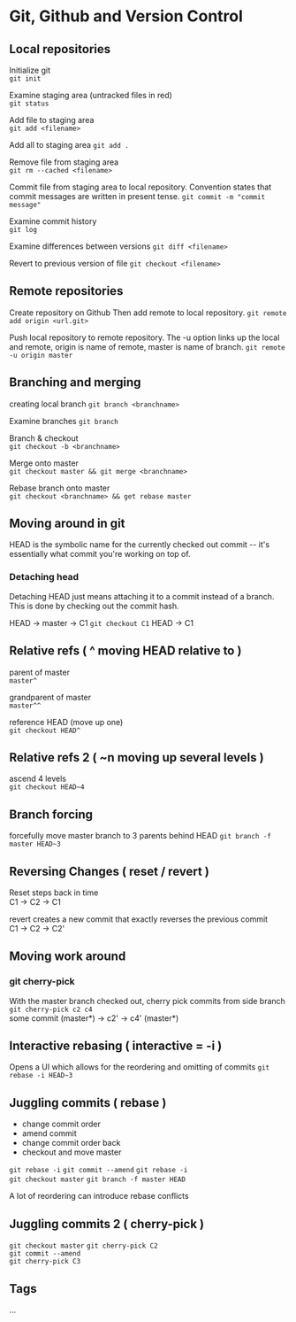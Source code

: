 # Git, Github and Version Control

## Local repositories

Initialize git  
`git init`

Examine staging area (untracked files in red)  
`git status`

Add file to staging area  
`git add <filename>`

Add all to staging area
`git add .`

Remove file from staging area  
`git rm --cached <filename>`

Commit file from staging area to local repository. Convention states that commit messages are written in present tense.
`git commit -m "commit message"`

Examine commit history  
`git log`

Examine differences between versions
`git diff <filename>`

Revert to previous version of file
`git checkout <filename>`

## Remote repositories

Create repository on Github
Then add remote to local repository.
`git remote add origin <url.git>`

Push local repository to remote repository. The -u option links up the local and remote, origin is name of remote, master is name of branch.
`git remote -u origin master`

## Branching and merging

creating local branch
`git branch <branchname>`

Examine branches
`git branch`

Branch & checkout  
`git checkout -b <branchname>`  

Merge onto master  
`git checkout master && git merge <branchname>`  

Rebase branch onto master  
`git checkout <branchname> && get rebase master`  

## Moving around in git  

HEAD is the symbolic name for the currently checked out commit -- it's essentially what commit you're working on top of.  

### Detaching head

Detaching HEAD just means attaching it to a commit instead of a branch. This is done by checking out the commit hash.  

HEAD -> master -> C1
`git checkout C1`
HEAD -> C1

## Relative refs ( ^ moving HEAD relative to <name> )  

parent of master  
`master^`  

grandparent of master  
`master^^`

reference HEAD (move up one)  
`git checkout HEAD^`

## Relative refs 2 ( ~n moving up several levels )  

ascend 4 levels  
`git checkout HEAD~4`

## Branch forcing

forcefully move master branch to 3 parents behind HEAD
`git branch -f master HEAD~3`

## Reversing Changes ( reset / revert )  

Reset steps back in time  
C1 -> C2 -> C1

revert creates a new commit that exactly reverses the previous commit  
C1 -> C2 -> C2'

## Moving work around

### git cherry-pick

With the master branch checked out, cherry pick commits from side branch  
`git cherry-pick c2 c4`  
some commit (master*) -> c2' -> c4' (master*)  

## Interactive rebasing ( interactive = -i )

Opens a UI which allows for the reordering and omitting of commits
`git rebase -i HEAD~3`

## Juggling commits ( rebase )

- change commit order  
- amend commit  
- change commit order back  
- checkout and move master

`git rebase -i`
`git commit --amend`
`git rebase -i`  
`git checkout master`
`git branch -f master HEAD`

A lot of reordering can introduce rebase conflicts  

## Juggling commits 2 ( cherry-pick )

`git checkout master`
`git cherry-pick C2`  
`git commit --amend`  
`git cherry-pick C3`  

## Tags

...
